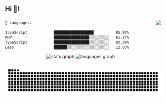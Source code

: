 <h2 align="left">Hi 👋!</h2>

###

<img align="right" height="150" src="https://media0.giphy.com/media/v1.Y2lkPTc5MGI3NjExcmNhdGVmeTRhYndob2w0ZnVla2Y1ZnJta3g2dXB4anFvaWQwZHV0ayZlcD12MV9pbnRlcm5hbF9naWZfYnlfaWQmY3Q9Zw/KicQlFsDHdhAs/giphy.gif"  />

```text
💬 Languages:

JavaScript            ██████████████████          85.97%
PHP                   ████████████████░░░░░░░░░   61.27%
TypeScript            ████████████████░░░░░░░░░   03.39%
Less                  ██████░░░░░░░░░░░░░░░░░░░   12.03%
```

<div align="center">
  <img src="https://github-readme-stats.vercel.app/api?username=Ngoc-Khanh&hide_title=false&hide_rank=false&show_icons=true&include_all_commits=true&count_private=true&disable_animations=false&theme=dracula&locale=en&hide_border=true&bg_color=00000000" height="150" alt="stats graph" />
  <img src="https://github-readme-stats.vercel.app/api/top-langs?username=Ngoc-Khanh&locale=en&hide_title=false&layout=compact&card_width=320&langs_count=5&theme=dracula&hide_border=true&bg_color=00000000" height="150" alt="languages graph"  />
<!--   <img src="https://github-readme-streak-stats.herokuapp.com/?user=Ngoc-Khanh&locale=en&hide_title=false&layout=compact&langs_count=5&theme=midnight-purple&hide_border=true&bg_color=0D1117" alt="GitHub Streak" width="50%" /> -->
</div>

###

<img src="https://raw.githubusercontent.com/Ngoc-Khanh/Ngoc-Khanh/output/snake.svg" alt="Snake animation" />

###
